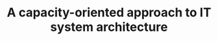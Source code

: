 ---
l1idx: 2
l2idx: 1
l2name: "Abstracting Capacity"
permalink: 2_1.html
summary: "The book undertakes an analysis of how virtualization and all-active-clustering in IT system architecture serve to abstract capacity from opposite directions (providing decomposability and composability, respectively).  It then extrapoloates a framework for applying the concept of 'abstracted capacity' analysis to IT system architecture."
title: "A capacity-oriented approach to IT system architecture"
---